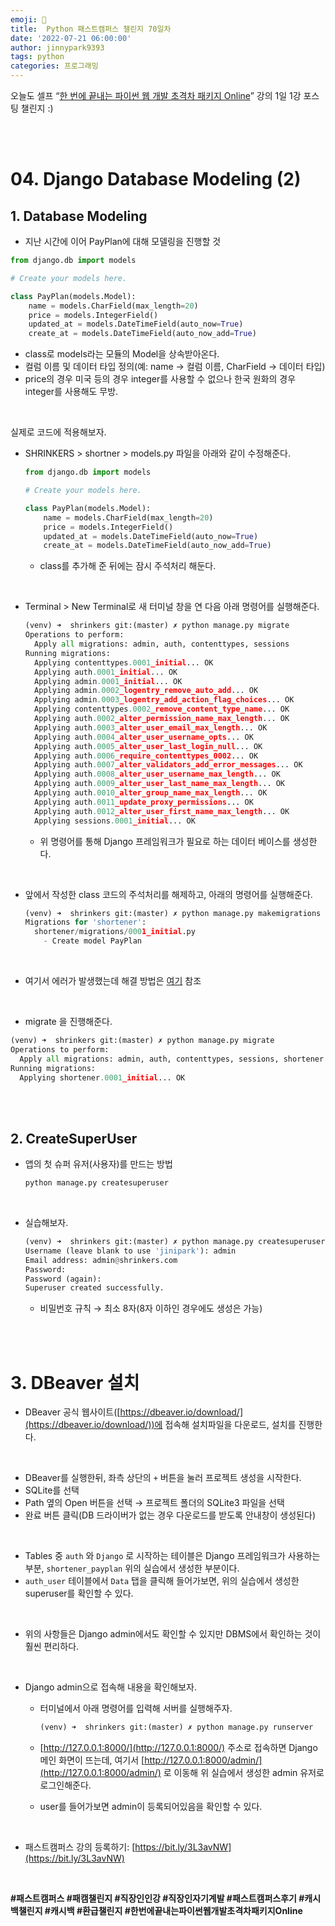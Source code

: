 ```yaml
---
emoji: 🐍
title:  Python 패스트캠퍼스 챌린지 70일차
date: '2022-07-21 06:00:00'
author: jinnypark9393
tags: python
categories: 프로그래밍
---
```


오늘도 셀프 “[한 번에 끝내는 파이썬 웹 개발 초격차 패키지 Online](https://fastcampus.co.kr/dev_online_pyweb)” 강의 1일 1강 포스팅 챌린지 :)

<br/><br/>

# 04. Django Database Modeling (2)

## 1. Database Modeling

- 지난 시간에 이어 PayPlan에 대해 모델링을 진행할 것

```python
from django.db import models

# Create your models here.

class PayPlan(models.Model):
    name = models.CharField(max_length=20)
    price = models.IntegerField()
    updated_at = models.DateTimeField(auto_now=True)
    create_at = models.DateTimeField(auto_now_add=True)
```

- class로 models라는 모듈의 Model을 상속받아온다.
- 컬럼 이름 및 데이터 타입 정의(예: name → 컬럼 이름, CharField → 데이터 타입)
- price의 경우 미국 등의 경우 integer를 사용할 수 없으나 한국 원화의 경우 integer를 사용해도 무방.

<br/>

실제로 코드에 적용해보자.

- SHRINKERS > shortner > models.py 파일을 아래와 같이 수정해준다.
    
    ```python
    from django.db import models
    
    # Create your models here.
    
    class PayPlan(models.Model):
        name = models.CharField(max_length=20)
        price = models.IntegerField()
        updated_at = models.DateTimeField(auto_now=True)
        create_at = models.DateTimeField(auto_now_add=True)
    ```
    
    - class를 추가해 준 뒤에는 잠시 주석처리 해둔다.

<br/>

- Terminal > New Terminal로 새 터미널 창을 연 다음 아래 명령어를 실행해준다.
    
    ```python
    (venv) ➜  shrinkers git:(master) ✗ python manage.py migrate
    Operations to perform:
      Apply all migrations: admin, auth, contenttypes, sessions
    Running migrations:
      Applying contenttypes.0001_initial... OK
      Applying auth.0001_initial... OK
      Applying admin.0001_initial... OK
      Applying admin.0002_logentry_remove_auto_add... OK
      Applying admin.0003_logentry_add_action_flag_choices... OK
      Applying contenttypes.0002_remove_content_type_name... OK
      Applying auth.0002_alter_permission_name_max_length... OK
      Applying auth.0003_alter_user_email_max_length... OK
      Applying auth.0004_alter_user_username_opts... OK
      Applying auth.0005_alter_user_last_login_null... OK
      Applying auth.0006_require_contenttypes_0002... OK
      Applying auth.0007_alter_validators_add_error_messages... OK
      Applying auth.0008_alter_user_username_max_length... OK
      Applying auth.0009_alter_user_last_name_max_length... OK
      Applying auth.0010_alter_group_name_max_length... OK
      Applying auth.0011_update_proxy_permissions... OK
      Applying auth.0012_alter_user_first_name_max_length... OK
      Applying sessions.0001_initial... OK
    ```
    
    - 위 명령어를 통해 Django 프레임워크가 필요로 하는 데이터 베이스를 생성한다.

<br/>

- 앞에서 작성한 class 코드의 주석처리를 해제하고, 아래의 명령어를 실행해준다.
    
    ```python
    (venv) ➜  shrinkers git:(master) ✗ python manage.py makemigrations shortener  
    Migrations for 'shortener':
      shortener/migrations/0001_initial.py
        - Create model PayPlan
    ```
    
<br/>

- 여기서 에러가 발생했는데 해결 방법은 [여기](https://jinnypark9393.github.io/programming/Python-Django-makemigrations-error/) 참조

<br/>

- migrate 을 진행해준다.

```python
(venv) ➜  shrinkers git:(master) ✗ python manage.py migrate
Operations to perform:
  Apply all migrations: admin, auth, contenttypes, sessions, shortener
Running migrations:
  Applying shortener.0001_initial... OK
```

<br/><br/>

## 2. CreateSuperUser

- 앱의 첫 슈퍼 유저(사용자)를 만드는 방법
    
    ```python
    python manage.py createsuperuser
    ```

<br/>    

- 실습해보자.
    
    ```python
    (venv) ➜  shrinkers git:(master) ✗ python manage.py createsuperuser
    Username (leave blank to use 'jinipark'): admin
    Email address: admin@shrinkers.com 
    Password: 
    Password (again): 
    Superuser created successfully.
    ```
    
    - 비밀번호 규칙 → 최소 8자(8자 이하인 경우에도 생성은 가능)

<br/><br/>

# 3. DBeaver 설치

- DBeaver 공식 웹사이트([https://dbeaver.io/download/](https://dbeaver.io/download/))에 접속해 설치파일을 다운로드, 설치를 진행한다.

<br/>

- DBeaver를 실행한뒤, 좌측 상단의 `+` 버튼을 눌러 프로젝트 생성을 시작한다.
- SQLite를 선택
- Path 옆의 Open 버튼을 선택 → 프로젝트 폴더의 SQLite3 파일을 선택
- 완료 버튼 클릭(DB 드라이버가 없는 경우 다운로드를 받도록 안내창이 생성된다)

<br/>

- Tables 중 `auth` 와 `Django` 로 시작하는 테이블은 Django 프레임워크가 사용하는 부분, `shortener_payplan` 위의 실습에서 생성한 부분이다.
- `auth_user` 테이블에서 `Data` 탭을 클릭해 들어가보면, 위의 실습에서 생성한 superuser를 확인할 수 있다.

<br/>

- 위의 사항들은 Django admin에서도 확인할 수 있지만 DBMS에서 확인하는 것이 훨씬 편리하다.

<br/>

- Django admin으로 접속해 내용을 확인해보자.
    - 터미널에서 아래 명령어를 입력해 서버를 실행해주자.
        
        ```python
        (venv) ➜  shrinkers git:(master) ✗ python manage.py runserver
        ```
        
    - [http://127.0.0.1:8000/](http://127.0.0.1:8000/) 주소로 접속하면 Django 메인 화면이 뜨는데, 여기서 [http://127.0.0.1:8000/admin/](http://127.0.0.1:8000/admin/) 로 이동해 위 실습에서 생성한 admin 유저로 로그인해준다.
    - user를 들어가보면 admin이 등록되어있음을 확인할 수 있다.

<br/>

- 패스트캠퍼스 강의 등록하기: [https://bit.ly/3L3avNW](https://bit.ly/3L3avNW)

<br/>

**#패스트캠퍼스 #패캠챌린지 #직장인인강 #직장인자기계발 #패스트캠퍼스후기 #캐시백챌린지 #캐시백 #환급챌린지 #한번에끝내는파이썬웹개발초격차패키지Online**

<br/><br/>